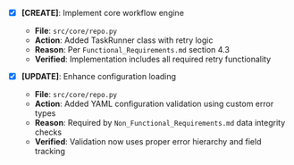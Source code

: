 - [x] **[CREATE]**: Implement core workflow engine
    - **File**: `src/core/repo.py`
    - **Action**: Added TaskRunner class with retry logic
    - **Reason**: Per `Functional_Requirements.md` section 4.3
    - **Verified**: Implementation includes all required retry functionality

- [x] **[UPDATE]**: Enhance configuration loading
    - **File**: `src/core/repo.py`
    - **Action**: Added YAML configuration validation using custom error types
    - **Reason**: Required by `Non_Functional_Requirements.md` data integrity checks
    - **Verified**: Validation now uses proper error hierarchy and field tracking